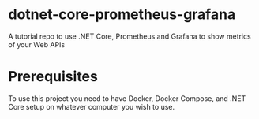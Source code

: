 # dotnet-core-prometheus-grafana
A tutorial repo to use .NET Core, Prometheus and Grafana to show metrics of your Web APIs


# Prerequisites

To use this project you need to have Docker, Docker Compose, and .NET Core setup on whatever computer you wish to use.